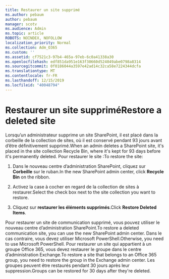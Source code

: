 ```yaml
---
title: Restaurer un site supprimé
ms.author: pebaum
author: pebaum
manager: scotv
ms.audience: Admin
ms.topic: article
ROBOTS: NOINDEX, NOFOLLOW
localization_priority: Normal
ms.collection: Adm_O365
ms.custom: ''
ms.assetid: cf7521c3-97b4-465a-97eb-6c0a41338a30
ms.openlocfilehash: edf851da951e163f30660d524049abe0798a8314
ms.sourcegitcommit: 0f0186044a3597e42ad14c32ca58e7224344dcfa
ms.translationtype: MT
ms.contentlocale: fr-FR
ms.lasthandoff: 12/15/2019
ms.locfileid: "40048794"
---
```

# <a name="restore-a-deleted-site"></a><span data-ttu-id="52540-102">Restaurer un site supprimé</span><span class="sxs-lookup"><span data-stu-id="52540-102">Restore a deleted site</span></span>

<span data-ttu-id="52540-103">Lorsqu’un administrateur supprime un site SharePoint, il est placé dans la corbeille de la collection de sites, où il est conservé pendant 93 jours avant d’être définitivement supprimé.</span><span class="sxs-lookup"><span data-stu-id="52540-103">When an admin deletes a SharePoint site, it's placed in the site collection Recycle Bin, where it's kept for 93 days before it's permanently deleted.</span></span> <span data-ttu-id="52540-104">Pour restaurer le site :</span><span class="sxs-lookup"><span data-stu-id="52540-104">To restore the site:</span></span>
  
1. <span data-ttu-id="52540-105">Dans le nouveau centre d’administration SharePoint, cliquez sur **Corbeille** sur le ruban.</span><span class="sxs-lookup"><span data-stu-id="52540-105">In the new SharePoint admin center, click **Recycle Bin** on the ribbon.</span></span> 
    
2. <span data-ttu-id="52540-106">Activez la case à cocher en regard de la collection de sites à restaurer.</span><span class="sxs-lookup"><span data-stu-id="52540-106">Select the check box next to the site collection you want to restore.</span></span>
    
3. <span data-ttu-id="52540-107">Cliquez sur **restaurer les éléments supprimés**.</span><span class="sxs-lookup"><span data-stu-id="52540-107">Click **Restore Deleted Items**.</span></span>
    
<span data-ttu-id="52540-108">Pour restaurer un site de communication supprimé, vous pouvez utiliser le nouveau centre d’administration SharePoint.</span><span class="sxs-lookup"><span data-stu-id="52540-108">To restore a deleted communication site, you can use the new SharePoint admin center.</span></span> <span data-ttu-id="52540-109">Dans le cas contraire, vous devez utiliser Microsoft PowerShell.</span><span class="sxs-lookup"><span data-stu-id="52540-109">Otherwise, you need to use Microsoft PowerShell.</span></span> <span data-ttu-id="52540-110">Pour restaurer un site qui appartient à un groupe Office 365, vous devez restaurer le groupe dans le centre d’administration Exchange.</span><span class="sxs-lookup"><span data-stu-id="52540-110">To restore a site that belongs to an Office 365 group, you need to restore the group in the Exchange admin center.</span></span> <span data-ttu-id="52540-111">Les groupes peuvent être restaurés pendant 30 jours après leur suppression.</span><span class="sxs-lookup"><span data-stu-id="52540-111">Groups can be restored for 30 days after they're deleted.</span></span>
  


